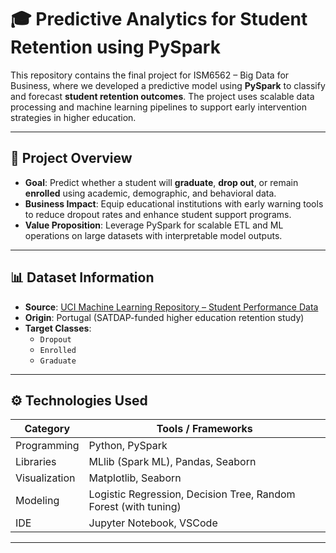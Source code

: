# 🎓 Predictive Analytics for Student Retention using PySpark

This repository contains the final project for ISM6562 – Big Data for Business, where we developed a predictive model using **PySpark** to classify and forecast **student retention outcomes**. The project uses scalable data processing and machine learning pipelines to support early intervention strategies in higher education.

---

## 📌 Project Overview

- **Goal**: Predict whether a student will **graduate**, **drop out**, or remain **enrolled** using academic, demographic, and behavioral data.
- **Business Impact**: Equip educational institutions with early warning tools to reduce dropout rates and enhance student support programs.
- **Value Proposition**: Leverage PySpark for scalable ETL and ML operations on large datasets with interpretable model outputs.

---

## 📊 Dataset Information

- **Source**: [UCI Machine Learning Repository – Student Performance Data](https://archive.ics.uci.edu/)
- **Origin**: Portugal (SATDAP-funded higher education retention study)
- **Target Classes**:
  - `Dropout`
  - `Enrolled`
  - `Graduate`

---

## ⚙️ Technologies Used

| Category         | Tools / Frameworks                  |
|------------------|-------------------------------------|
| Programming      | Python, PySpark                     |
| Libraries        | MLlib (Spark ML), Pandas, Seaborn   |
| Visualization    | Matplotlib, Seaborn                 |
| Modeling         | Logistic Regression, Decision Tree, Random Forest (with tuning) |
| IDE              | Jupyter Notebook, VSCode            |

---

